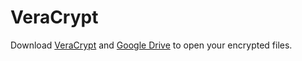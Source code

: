 # VeraCrypt
Download [VeraCrypt](https://www.veracrypt.fr/en/Downloads.html) and [Google Drive](https://www.google.com/drive/download/) to open your encrypted files.
